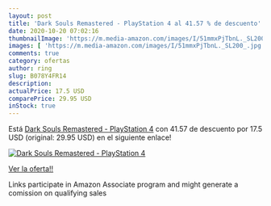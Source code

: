```yaml
---
layout: post
title: 'Dark Souls Remastered - PlayStation 4 al 41.57 % de descuento'
date: 2020-10-20 07:02:16
thumbnailImage: 'https://m.media-amazon.com/images/I/51mmxPjTbnL._SL200_.jpg'
images: [ 'https://m.media-amazon.com/images/I/51mmxPjTbnL._SL200_.jpg' ]
comments: true
category: ofertas
author: ring
slug: B078Y4FR14
description:
actualPrice: 17.5 USD
comparePrice: 29.95 USD
inStock: true
---
```


Está [Dark Souls Remastered - PlayStation 4](https://www.amazon.com/dp/B078Y4FR14/?tag=tolees-20) con 41.57 de descuento por 17.5 USD (original: 29.95 USD) en el siguiente enlace!

[![Dark Souls Remastered - PlayStation 4](https://m.media-amazon.com/images/I/51mmxPjTbnL._SL200_.jpg)](https://www.amazon.com/dp/B078Y4FR14/?tag=tolees-20)

[Ver la oferta!!](https://www.amazon.com/dp/B078Y4FR14/?tag=tolees-20)

Links participate in Amazon Associate program and might generate a comission on qualifying sales


